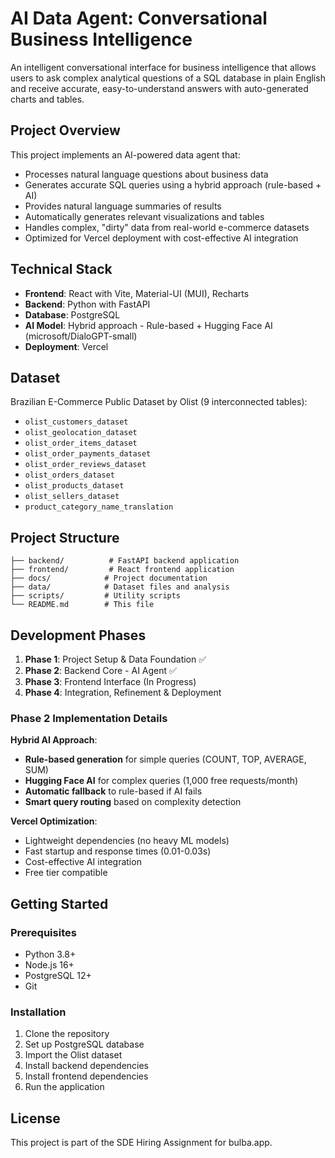 # AI Data Agent: Conversational Business Intelligence

An intelligent conversational interface for business intelligence that allows users to ask complex analytical questions of a SQL database in plain English and receive accurate, easy-to-understand answers with auto-generated charts and tables.

## Project Overview

This project implements an AI-powered data agent that:
- Processes natural language questions about business data
- Generates accurate SQL queries using a hybrid approach (rule-based + AI)
- Provides natural language summaries of results
- Automatically generates relevant visualizations and tables
- Handles complex, "dirty" data from real-world e-commerce datasets
- Optimized for Vercel deployment with cost-effective AI integration

## Technical Stack

- **Frontend**: React with Vite, Material-UI (MUI), Recharts
- **Backend**: Python with FastAPI
- **Database**: PostgreSQL
- **AI Model**: Hybrid approach - Rule-based + Hugging Face AI (microsoft/DialoGPT-small)
- **Deployment**: Vercel

## Dataset

Brazilian E-Commerce Public Dataset by Olist (9 interconnected tables):
- `olist_customers_dataset`
- `olist_geolocation_dataset`
- `olist_order_items_dataset`
- `olist_order_payments_dataset`
- `olist_order_reviews_dataset`
- `olist_orders_dataset`
- `olist_products_dataset`
- `olist_sellers_dataset`
- `product_category_name_translation`

## Project Structure

```
├── backend/          # FastAPI backend application
├── frontend/         # React frontend application
├── docs/            # Project documentation
├── data/            # Dataset files and analysis
├── scripts/         # Utility scripts
└── README.md        # This file
```

## Development Phases

1. **Phase 1**: Project Setup & Data Foundation ✅
2. **Phase 2**: Backend Core - AI Agent ✅
3. **Phase 3**: Frontend Interface (In Progress)
4. **Phase 4**: Integration, Refinement & Deployment

### Phase 2 Implementation Details

**Hybrid AI Approach**: 
- **Rule-based generation** for simple queries (COUNT, TOP, AVERAGE, SUM)
- **Hugging Face AI** for complex queries (1,000 free requests/month)
- **Automatic fallback** to rule-based if AI fails
- **Smart query routing** based on complexity detection

**Vercel Optimization**:
- Lightweight dependencies (no heavy ML models)
- Fast startup and response times (0.01-0.03s)
- Cost-effective AI integration
- Free tier compatible

## Getting Started

### Prerequisites

- Python 3.8+
- Node.js 16+
- PostgreSQL 12+
- Git

### Installation

1. Clone the repository
2. Set up PostgreSQL database
3. Import the Olist dataset
4. Install backend dependencies
5. Install frontend dependencies
6. Run the application

## License

This project is part of the SDE Hiring Assignment for bulba.app.
